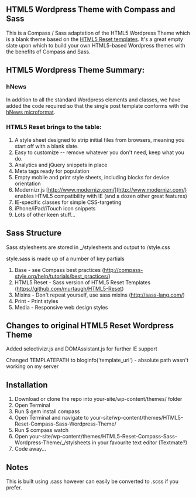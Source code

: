 ## HTML5 Wordpress Theme with Compass and Sass

This is a Compass / Sass adaptation of the HTML5 Wordpress Theme which is a blank theme based on the [HTML5 Reset templates](https://github.com/murtaugh/HTML5-Reset). It's a great empty slate upon which to build your own HTML5-based Wordpress themes with the benefits of Compass and Sass.

## HTML5 Wordpress Theme Summary:

### hNews

In addition to all the standard Wordpress elements and classes, we have added the code required so that the single post template conforms with the [hNews microformat](http://microformats.org/wiki/hnews).

### HTML5 Reset brings to the table:

1. A style sheet designed to strip initial files from browsers, meaning you start off with a blank slate.
2. Easy to customize -- remove whatever you don't need, keep what you do.
3. Analytics and jQuery snippets in place
4. Meta tags ready for population
5. Empty mobile and print style sheets, including blocks for device orientation
6. Modernizr.js [http://www.modernizr.com/](http://www.modernizr.com/) enables HTML5 compatibility with IE (and a dozen other great features)
7. IE-specific classes for simple CSS-targeting
8. iPhone/iPad/iTouch icon snippets 
9. Lots of other keen stuff...


## Sass Structure

Sass stylesheets are stored in _/stylesheets and output to /style.css

style.sass is made up of a number of key partials

1. Base - see Compass best practices (http://compass-style.org/help/tutorials/best_practices/)
2. HTML5 Reset - Sass version of HTML5 Reset Templates (https://github.com/murtaugh/HTML5-Reset)
3. Mixins - Don't repeat yourself, use sass mixins (http://sass-lang.com/)
4. Print - Print styles
5. Media - Responsive web design styles

  
## Changes to original HTML5 Reset Wordpress Theme

Added selectivizr.js and DOMAssistant.js for further IE support

Changed TEMPLATEPATH to bloginfo('template_url') - absolute path wasn't working on my server


## Installation

1. Download or clone the repo into your-site/wp-content/themes/ folder
2. Open Terminal
3. Run $ gem install compass
3. Open Terminal and navigate to your-site/wp-content/themes/HTML5-Reset-Compass-Sass-Wordpress-Theme/
4. Run $ compass watch
5. Open your-site/wp-content/themes/HTML5-Reset-Compass-Sass-Wordpress-Theme/_/stylsheets in your favourite text editor (Textmate?)
6. Code away…

## Notes  

This is built using .sass however can easily be converted to .scss if you prefer.